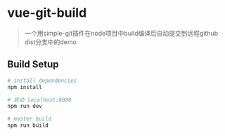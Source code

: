 # vue-git-build

> 一个用simple-git插件在node项目中build编译后自动提交到远程github dist分支中的demo

## Build Setup

``` bash
# install dependencies
npm install

# 启动 localhost:8080
npm run dev

# master build 
npm run build



```
